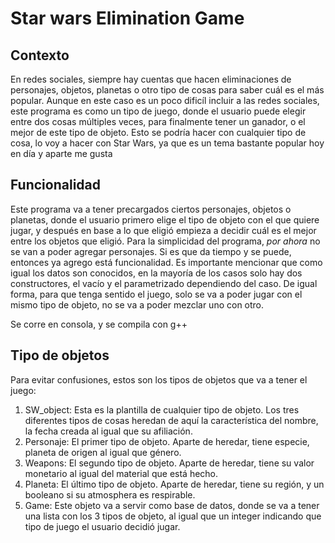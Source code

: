 # Star wars Elimination Game

## Contexto 
En redes sociales, siempre hay cuentas que hacen eliminaciones de personajes, objetos, planetas o otro tipo de cosas para saber cuál es el más popular. Aunque en este caso es un poco dificíl incluir a las redes sociales, este programa es como un tipo de juego, donde el usuario puede elegir entre dos cosas múltiples veces, para finalmente tener un ganador, o el mejor de este tipo de objeto. Esto se podría hacer con cualquier tipo de cosa, lo voy a hacer con Star Wars, ya que es un tema bastante popular hoy en día y aparte me gusta

## Funcionalidad
Este programa va a tener precargados ciertos personajes, objetos o planetas, donde el usuario primero elige el tipo de objeto con el que quiere jugar, y después en base a lo que eligió empieza a decidir cuál es el mejor entre los objetos que eligió. Para la simplicidad del programa, *por ahora* no se van a poder agregar personajes. Si es que da tiempo y se puede, entonces ya agrego está funcionalidad. Es importante mencionar que como igual los datos son conocidos, en la mayoría de los casos solo hay dos constructores, el vacío y el parametrizado dependiendo del caso. De igual forma, para que tenga sentido el juego, solo se va a poder jugar con el mismo tipo de objeto, no se va a poder mezclar uno con otro. 

Se corre en consola, y se compila con g++

## Tipo de objetos
Para evitar confusiones, estos son los tipos de objetos que va a tener el juego: 
1. SW_object: Esta es la plantilla de cualquier tipo de objeto. Los tres diferentes tipos  de cosas heredan de aquí la característica del nombre, la fecha creada al igual que su afiliación. 
2. Personaje: El primer tipo de objeto. Aparte de heredar, tiene especie, planeta de origen al igual que género. 
3. Weapons: El segundo tipo de objeto. Aparte de heredar, tiene su valor monetario al igual del material que está hecho. 
4. Planeta: El último tipo de objeto. Aparte de heredar, tiene su región, y un booleano si su atmosphera es respirable. 
5. Game: Este objeto va a servir como base de datos, donde se va a tener una lista con los 3 tipos de objeto, al igual que un integer indicando que tipo de juego el usuario decidió jugar. 
